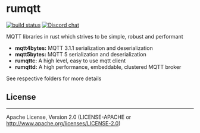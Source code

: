 # rumqtt

[![build status](https://github.com/bytebeamio/rumqtt/workflows/master/badge.svg)](https://github.com/tekjar/rumq/actions)
[![Discord chat](https://img.shields.io/discord/633193308033646605?style=flat)](https://discord.gg/mpkSqDg)

MQTT libraries in rust which strives to be simple, robust and performant

* **mqtt4bytes:**        MQTT 3.1.1 serialization and deserialization
* **mqtt5bytes:**        MQTT 5 serialization and deserialization
* **rumqttc:**           A high level, easy to use mqtt client
* **rumqttd:**           A high performance, embeddable, clustered MQTT broker

See respective folders for more details

## License
-----------
Apache License, Version 2.0 (LICENSE-APACHE or http://www.apache.org/licenses/LICENSE-2.0)

